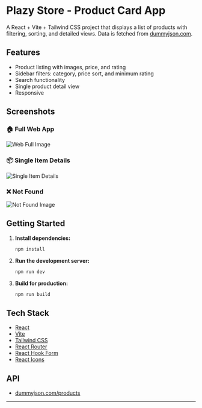 # Plazy Store - Product Card App

A React + Vite + Tailwind CSS project that displays a list of products with filtering, sorting, and detailed views. Data is fetched from [dummyjson.com](https://dummyjson.com/products).

## Features

- Product listing with images, price, and rating
- Sidebar filters: category, price sort, and minimum rating
- Search functionality
- Single product detail view
- Responsive 

## Screenshots

### 🏠 Full Web App

![Web Full Image](https://github.com/user-attachments/assets/4c1a89f2-885a-4ced-8fbc-fbe22e9142a3)

### 📦 Single Item Details

![Single Item Details](https://github.com/user-attachments/assets/ab0fe759-ee7b-4a5c-9964-e91593c66fde)

### ❌ Not Found

![Not Found Image](https://github.com/user-attachments/assets/db3299e6-a9e7-4c73-8361-e5d962bc81f2)

## Getting Started

1. **Install dependencies:**

   ```sh
   npm install
   ```

2. **Run the development server:**

   ```sh
   npm run dev
   ```

3. **Build for production:**
   ```sh
   npm run build
   ```

## Tech Stack

- [React](https://react.dev/)
- [Vite](https://vitejs.dev/)
- [Tailwind CSS](https://tailwindcss.com/)
- [React Router](https://reactrouter.com/)
- [React Hook Form](https://react-hook-form.com/)
- [React Icons](https://react-icons.github.io/react-icons/)

## API

- [dummyjson.com/products](https://dummyjson.com/products)

---
